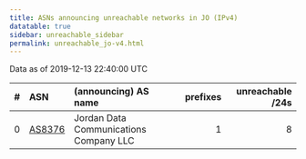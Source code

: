 ```yaml
---
title: ASNs announcing unreachable networks in JO (IPv4)
datatable: true
sidebar: unreachable_sidebar
permalink: unreachable_jo-v4.html
---
```


Data as of 2019-12-13 22:40:00 UTC


<div class="datatable-begin"></div>

|   # | ASN                                  | (announcing) AS name                   |   prefixes |   unreachable /24s |
|----:|:-------------------------------------|:---------------------------------------|-----------:|-------------------:|
|   0 | [AS8376](unreachable_AS8376-v4.html) | Jordan Data Communications Company LLC |          1 |                  8 |

<div class="datatable-end"></div>